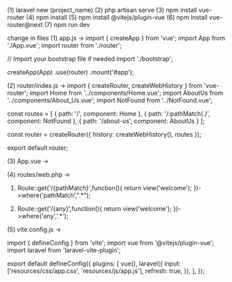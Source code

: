 (1) laravel new (project_name)
(2) php artisan serve
(3) npm install vue-router
(4) npm install
(5) npm install @vitejs/plugin-vue
(6) npm install vue-router@next
(7) npm run dev


change in files
(1) app.js -> 
import { createApp } from 'vue';
import App from './App.vue';
import router from './router';

// Import your bootstrap file if needed
import './bootstrap';

createApp(App)
    .use(router)
    .mount('#app');


(2) router/index.js ->
import { createRouter, createWebHistory } from 'vue-router';
import Home from '../components/Home.vue';
import AboutUs from '../components/About_Us.vue';
import NotFound from '../NotFound.vue';


const routes = [
    {
        path: '/',
        component: Home
    },
    {
        path: '/:pathMatch(.*)*',
        component: NotFound
    },
    {
        path: '/about-us',
        component: AboutUs
    }
];

const router = createRouter({
    history: createWebHistory(),
    routes
});

export default router;


(3) App.vue -> 
<template>
    <div>
      <nav>
        <router-link to="/">Home</router-link>
        <router-link to="/about-us">About Us</router-link>
      </nav>
      <router-view></router-view>
    </div>
  </template>

  <script>
  export default {
    name: 'App',
  };
  </script>

  <style>
  nav {
    margin-bottom: 1em;
  }
  nav a {
    margin-right: 1em;
    text-decoration: none;
    color: #3490dc;
  }
  nav a.router-link-exact-active {
    font-weight: bold;
    color: #ffed4a;
  }
  </style>


(4) routes/web.php -> 
1) Route::get('/{pathMatch}',function(){
    return view('welcome');
})->where('pathMatch',".*");

2) Route::get('/{any}',function(){
    return view('welcome');
})->where('any','.*');



(5) vite.config.js ->

import { defineConfig } from 'vite';
import vue from '@vitejs/plugin-vue';
import laravel from 'laravel-vite-plugin';

export default defineConfig({
    plugins: [
        vue(),
        laravel({
            input: ['resources/css/app.css', 'resources/js/app.js'],
            refresh: true,
        }),
    ],
});

